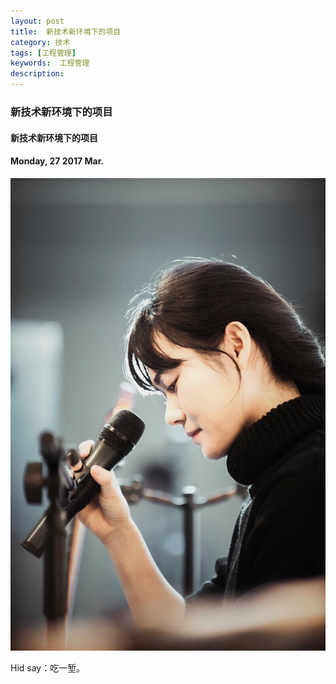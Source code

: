 ```yaml
---
layout: post
title:  新技术新环境下的项目
category: 技术
tags: [工程管理]
keywords:  工程管理
description: 
---
```


###  新技术新环境下的项目

####  新技术新环境下的项目

#### Monday, 27  2017 Mar.

![陈璧](/../../assets/img/tech/2016/ChenBi_18.jpeg)



Hid say：吃一堑。
